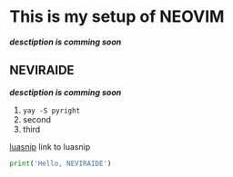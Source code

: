 # This is my setup of NEOVIM
***desctiption is comming soon***

## NEVIRAIDE
***desctiption is comming soon***

1. `yay -S pyright`
2. second 
3. third



[luasnip](https://github.com/L3MON4D3/LuaSnip) link to luasnip

```python
print('Hello, NEVIRAIDE')
``` 
